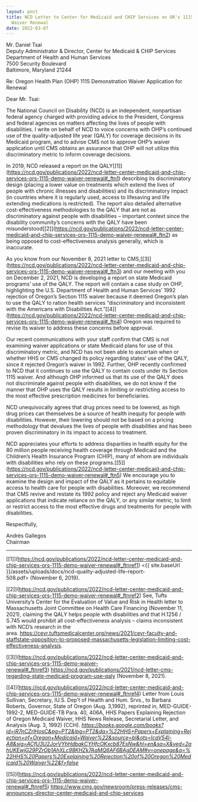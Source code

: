 ```yaml
---
layout: post
title: NCD Letter to Center for Medicaid and CHIP Services on OR's 1115 Demo
  Waiver Renewal
date: 2022-03-07
---
```

Mr. Daniel Tsai\
Deputy Administrator & Director, Center for Medicaid & CHIP Services\
Department of Health and Human Services\
7500 Security Boulevard\
Baltimore, Maryland 21244

Re: Oregon Health Plan (OHP) 1115 Demonstration Waiver Application for Renewal

Dear Mr. Tsai:

The National Council on Disability (NCD) is an independent, nonpartisan federal agency charged with providing advice to the President, Congress and federal agencies on matters affecting the lives of people with disabilities. I write on behalf of NCD to voice concerns with OHP’s continued use of the quality-adjusted life year (QALY) for coverage decisions in its Medicaid program, and to advise CMS not to approve OHP’s waiver application until CMS obtains an assurance that OHP will not utilize this discriminatory metric to inform coverage decisions.

In 2019, NCD released a report on the QALY[\[1]](https://ncd.gov/publications/2022/ncd-letter-center-medicaid-and-chip-services-ors-1115-demo-waiver-renewal#_ftn1) describing its discriminatory design (placing a lower value on treatments which extend the lives of people with chronic illnesses and disabilities) and its discriminatory impact (in countries where it is regularly used, access to lifesaving and life extending medications is restricted). The report also detailed alternative cost-effectiveness methodologies to the QALY that are not as discriminatory against people with disabilities – important context since the disability community’s concerns with the QALY have been misunderstood[\[2]](https://ncd.gov/publications/2022/ncd-letter-center-medicaid-and-chip-services-ors-1115-demo-waiver-renewal#_ftn2) as being opposed to cost-effectiveness analysis generally, which is inaccurate.

As you know from our November 8, 2021 letter to CMS,[\[3]](https://ncd.gov/publications/2022/ncd-letter-center-medicaid-and-chip-services-ors-1115-demo-waiver-renewal#_ftn3) and our meeting with you on December 2, 2021, NCD is developing a report on state Medicaid programs’ use of the QALY. The report will contain a case study on OHP, highlighting the U.S. Department of Health and Human Services’ 1992 rejection of Oregon’s Section 1115 waiver because it deemed Oregon’s plan to use the QALY to ration health services “discriminatory and inconsistent with the Americans with Disabilities Act.”[\[4]](https://ncd.gov/publications/2022/ncd-letter-center-medicaid-and-chip-services-ors-1115-demo-waiver-renewal#_ftn4) Oregon was required to revise its waiver to address these concerns before approval.

Our recent communications with your staff confirm that CMS is not examining waiver applications or state Medicaid plans for use of this discriminatory metric, and NCD has not been able to ascertain when or whether HHS or CMS changed its policy regarding states’ use of the QALY, since it rejected Oregon’s waiver in 1992. Further, OHP recently confirmed to NCD that it continues to use the QALY to contain costs under its Section 1115 waiver. And although OHP informed us that its use of the QALY does not discriminate against people with disabilities, we do not know if the manner that OHP uses the QALY results in limiting or restricting access to the most effective prescription medicines for beneficiaries.

NCD unequivocally agrees that drug prices need to be lowered, as high drug prices can themselves be a source of health inequity for people with disabilities. However, their lowering should not be based on a pricing methodology that devalues the lives of people with disabilities and has been proven discriminatory in its impact to access to treatment.

NCD appreciates your efforts to address disparities in health equity for the 80 million people receiving health coverage through Medicaid and the Children’s Health Insurance Program (CHIP), many of whom are individuals with disabilities who rely on these programs.[\[5]](https://ncd.gov/publications/2022/ncd-letter-center-medicaid-and-chip-services-ors-1115-demo-waiver-renewal#_ftn5) We encourage you to examine the design and impact of the QALY as it pertains to equitable access to health care for people with disabilities. Moreover, we recommend that CMS revive and restate its 1992 policy and reject any Medicaid waiver applications that indicate reliance on the QALY, or any similar metric, to limit or restrict access to the most effective drugs and treatments for people with disabilities.

Respectfully, 

Andrés Gallegos\
Chairman



- - -

[\[1]](https://ncd.gov/publications/2022/ncd-letter-center-medicaid-and-chip-services-ors-1115-demo-waiver-renewal#_ftnref1) <{{ site.baseUrl }}/assets/uploads/docs/ncd-quality-adjusted-life-report-508.pdf> (November 6, 2019).

[\[2]](https://ncd.gov/publications/2022/ncd-letter-center-medicaid-and-chip-services-ors-1115-demo-waiver-renewal#_ftnref2) See, Tufts University’s Center for the Evaluation of Value and Risk in Health letter to Massachusetts Joint Committee on Health Care Financing (November 11, 2021), claiming the QALY helps people with disabilities and that H.1256 / S.745 would prohibit all cost-effectiveness analysis – claims inconsistent with NCD’s research in the area. <https://cevr.tuftsmedicalcenter.org/news/2021/cevr-faculty-and-staffstate-opposition-to-proposed-massachusetts-legislation-limiting-cost-effectiveness-analysis>.

[\[3]](https://ncd.gov/publications/2022/ncd-letter-center-medicaid-and-chip-services-ors-1115-demo-waiver-renewal#_ftnref3) <https://ncd.gov/publications/2021/ncd-letter-cms-regarding-state-medicaid-program-use-qaly> (November 8, 2021).

[\[4]](https://ncd.gov/publications/2022/ncd-letter-center-medicaid-and-chip-services-ors-1115-demo-waiver-renewal#_ftnref4) Letter from Louis Sullivan, Secretary, IU.S. Dep’t of Health and Hum. Srvs., to Barbara Roberts, Governor, State of Oregon (Aug. 3,1992), reprinted in, MED-GUIDE-1992-2, MED-GUIDE-TB Para. 40, 406A, HHS Papers Explaining Rejection of Oregon Medicaid Waiver, HHS News Release, Secretarial Letter, and Analysis (Aug. 3, 1992) (CCH). *<https://books.google.com/books?id=jR7nCZrlHosC&pg=PT2&lpg=PT2&dq=%22HHS+Papers+Explaining+Rejection+of+Oregon+Medicaid+Waiver%22&source=bl&ots=IcaV54l-A8&sig=ACfU3U2JorVYhHdbakCYHfcOKxcb87EsNw&hl=en&sa=X&ved=2ahUKEwjG29PZrOb1AhXLc98KHZk7AaMQ6AF6BAgDEAM#v=onepage&q=%22HHS%20Papers%20Explaining%20Rejection%20of%20Oregon%20Medicaid%20Waiver%22&f=false>*

[\[5]](https://ncd.gov/publications/2022/ncd-letter-center-medicaid-and-chip-services-ors-1115-demo-waiver-renewal#_ftnref5) <https://www.cms.gov/newsroom/press-releases/cms-announces-director-center-medicaid-and-chip-services>

